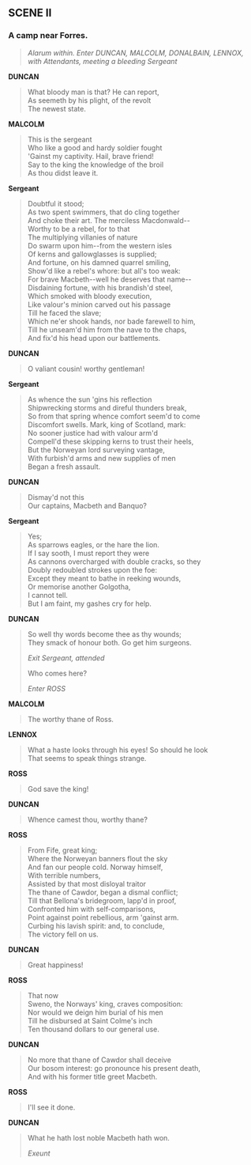 ## SCENE II

### A camp near Forres.

> *Alarum within. Enter DUNCAN, MALCOLM, DONALBAIN, LENNOX, with
> Attendants, meeting a bleeding Sergeant*

<span id="speech1">**DUNCAN**</span>

> <span id="1.2.1">What bloody man is that? He can report,</span>  
> <span id="1.2.2">As seemeth by his plight, of the revolt</span>  
> <span id="1.2.3">The newest state.</span>  

<span id="speech2">**MALCOLM**</span>

> <span id="1.2.4">This is the sergeant</span>  
> <span id="1.2.5">Who like a good and hardy soldier fought</span>  
> <span id="1.2.6">'Gainst my captivity. Hail, brave friend!</span>  
> <span id="1.2.7">Say to the king the knowledge of the broil</span>  
> <span id="1.2.8">As thou didst leave it.</span>  

<span id="speech3">**Sergeant**</span>

> <span id="1.2.9">Doubtful it stood;</span>  
> <span id="1.2.10">As two spent swimmers, that do cling
> together</span>  
> <span id="1.2.11">And choke their art. The merciless
> Macdonwald--</span>  
> <span id="1.2.12">Worthy to be a rebel, for to that</span>  
> <span id="1.2.13">The multiplying villanies of nature</span>  
> <span id="1.2.14">Do swarm upon him--from the western isles</span>  
> <span id="1.2.15">Of kerns and gallowglasses is supplied;</span>  
> <span id="1.2.16">And fortune, on his damned quarrel smiling,</span>  
> <span id="1.2.17">Show'd like a rebel's whore: but all's too
> weak:</span>  
> <span id="1.2.18">For brave Macbeth--well he deserves that
> name--</span>  
> <span id="1.2.19">Disdaining fortune, with his brandish'd
> steel,</span>  
> <span id="1.2.20">Which smoked with bloody execution,</span>  
> <span id="1.2.21">Like valour's minion carved out his passage</span>  
> <span id="1.2.22">Till he faced the slave;</span>  
> <span id="1.2.23">Which ne'er shook hands, nor bade farewell to
> him,</span>  
> <span id="1.2.24">Till he unseam'd him from the nave to the
> chaps,</span>  
> <span id="1.2.25">And fix'd his head upon our battlements.</span>  

<span id="speech4">**DUNCAN**</span>

> <span id="1.2.26">O valiant cousin! worthy gentleman!</span>  

<span id="speech5">**Sergeant**</span>

> <span id="1.2.27">As whence the sun 'gins his reflection</span>  
> <span id="1.2.28">Shipwrecking storms and direful thunders
> break,</span>  
> <span id="1.2.29">So from that spring whence comfort seem'd to
> come</span>  
> <span id="1.2.30">Discomfort swells. Mark, king of Scotland,
> mark:</span>  
> <span id="1.2.31">No sooner justice had with valour arm'd</span>  
> <span id="1.2.32">Compell'd these skipping kerns to trust their
> heels,</span>  
> <span id="1.2.33">But the Norweyan lord surveying vantage,</span>  
> <span id="1.2.34">With furbish'd arms and new supplies of men</span>  
> <span id="1.2.35">Began a fresh assault.</span>  

<span id="speech6">**DUNCAN**</span>

> <span id="1.2.36">Dismay'd not this</span>  
> <span id="1.2.37">Our captains, Macbeth and Banquo?</span>  

<span id="speech7">**Sergeant**</span>

> <span id="1.2.38">Yes;</span>  
> <span id="1.2.39">As sparrows eagles, or the hare the lion.</span>  
> <span id="1.2.40">If I say sooth, I must report they were</span>  
> <span id="1.2.41">As cannons overcharged with double cracks, so
> they</span>  
> <span id="1.2.42">Doubly redoubled strokes upon the foe:</span>  
> <span id="1.2.43">Except they meant to bathe in reeking
> wounds,</span>  
> <span id="1.2.44">Or memorise another Golgotha,</span>  
> <span id="1.2.45">I cannot tell.</span>  
> <span id="1.2.46">But I am faint, my gashes cry for help.</span>  

<span id="speech8">**DUNCAN**</span>

> <span id="1.2.47">So well thy words become thee as thy
> wounds;</span>  
> <span id="1.2.48">They smack of honour both. Go get him
> surgeons.</span>  
>
> *Exit Sergeant, attended*
>
> <span id="1.2.49">Who comes here?</span>  
>
> *Enter ROSS*

<span id="speech9">**MALCOLM**</span>

> <span id="1.2.50">The worthy thane of Ross.</span>  

<span id="speech10">**LENNOX**</span>

> <span id="1.2.51">What a haste looks through his eyes! So should he
> look</span>  
> <span id="1.2.52">That seems to speak things strange.</span>  

<span id="speech11">**ROSS**</span>

> <span id="1.2.53">God save the king!</span>  

<span id="speech12">**DUNCAN**</span>

> <span id="1.2.54">Whence camest thou, worthy thane?</span>  

<span id="speech13">**ROSS**</span>

> <span id="1.2.55">From Fife, great king;</span>  
> <span id="1.2.56">Where the Norweyan banners flout the sky</span>  
> <span id="1.2.57">And fan our people cold. Norway himself,</span>  
> <span id="1.2.58">With terrible numbers,</span>  
> <span id="1.2.59">Assisted by that most disloyal traitor</span>  
> <span id="1.2.60">The thane of Cawdor, began a dismal
> conflict;</span>  
> <span id="1.2.61">Till that Bellona's bridegroom, lapp'd in
> proof,</span>  
> <span id="1.2.62">Confronted him with self-comparisons,</span>  
> <span id="1.2.63">Point against point rebellious, arm 'gainst
> arm.</span>  
> <span id="1.2.64">Curbing his lavish spirit: and, to
> conclude,</span>  
> <span id="1.2.65">The victory fell on us.</span>  

<span id="speech14">**DUNCAN**</span>

> <span id="1.2.66">Great happiness!</span>  

<span id="speech15">**ROSS**</span>

> <span id="1.2.67">That now</span>  
> <span id="1.2.68">Sweno, the Norways' king, craves
> composition:</span>  
> <span id="1.2.69">Nor would we deign him burial of his men</span>  
> <span id="1.2.70">Till he disbursed at Saint Colme's inch</span>  
> <span id="1.2.71">Ten thousand dollars to our general use.</span>  

<span id="speech16">**DUNCAN**</span>

> <span id="1.2.72">No more that thane of Cawdor shall deceive</span>  
> <span id="1.2.73">Our bosom interest: go pronounce his present
> death,</span>  
> <span id="1.2.74">And with his former title greet Macbeth.</span>  

<span id="speech17">**ROSS**</span>

> <span id="1.2.75">I'll see it done.</span>  

<span id="speech18">**DUNCAN**</span>

> <span id="1.2.76">What he hath lost noble Macbeth hath won.</span>  
>
> *Exeunt*
